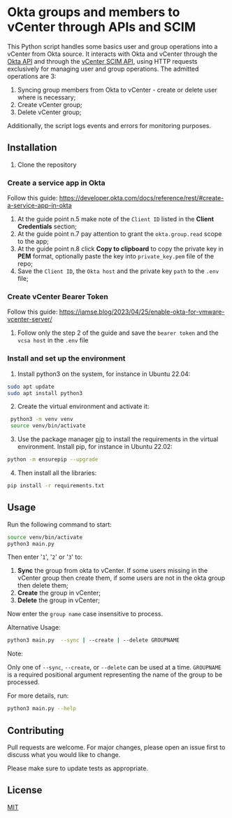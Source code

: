 # Okta groups and members to vCenter through APIs and SCIM

This Python script handles some basics user and group operations into a vCenter from Okta source. It interacts with Okta and vCenter through the [Okta API](https://developer.okta.com/docs/reference/core-okta-api/) and through the [vCenter SCIM API](https://developer.broadcom.com/xapis/vmware-identity-broker/latest/scim2/), using HTTP requests exclusively for managing user and group operations. The admitted operations are 3:
1. Syncing group members from Okta to vCenter - create or delete user where is necessary;
2. Create vCenter group;
3. Delete vCenter group;
   
Additionally, the script logs events and errors for monitoring purposes.


## Installation

1. Clone the repository

### Create a service app in Okta
Follow this guide: https://developer.okta.com/docs/reference/rest/#create-a-service-app-in-okta

1. At the guide point n.5 make note of the `Client ID` listed in the **Client Credentials** section;
2. At the guide point n.7 pay attention to grant the `okta.group.read` scope to the app;
3. At the guide point n.8 click **Copy to clipboard** to copy the private key in **PEM** format, optionally paste the key into `private_key.pem` file of the repo;
4. Save the `Client ID`, the `Okta host` and the private key `path` to the `.env` file;

### Create vCenter Bearer Token
Follow this guide: https://iamse.blog/2023/04/25/enable-okta-for-vmware-vcenter-server/

1. Follow only the step 2 of the guide and save the `bearer token` and the `vcsa host` in the `.env` file

### Install and set up the environment
1. Install python3 on the system, for instance in Ubuntu 22.04:
```bash
sudo apt update
sudo apt install python3
```

2. Create the virtual environment and activate it:
```bash
 python3 -m venv venv
 source venv/bin/activate
```

3. Use the package manager [pip](https://pip.pypa.io/en/stable/) to install the requirements in the virtual environment. Install pip, for instance in Ubuntu 22.02:
```bash
python -m ensurepip --upgrade
```

4. Then install all the libraries:
```bash
pip install -r requirements.txt
```

## Usage

Run the following command to start:
```bash
source venv/bin/activate
python3 main.py
```

Then enter '`1`', '`2`' or '`3`' to:
1. **Sync** the group from okta to vCenter. If some users missing in the vCenter group then create them, if some users are not in the okta group then delete them;
2. **Create** the group in vCenter;
3. **Delete** the group in vCenter;
   
Now enter the `group name` case insensitive to process.

Alternative Usage:
```bash
python3 main.py  --sync | --create | --delete GROUPNAME
```
Note:

Only one of `--sync`, `--create`, or `--delete` can be used at a time.
`GROUPNAME` is a required positional argument representing the name of the group to be processed.

For more details, run: 
```bash
python3 main.py --help
```

## Contributing

Pull requests are welcome. For major changes, please open an issue first
to discuss what you would like to change.

Please make sure to update tests as appropriate.

## License

[MIT](https://choosealicense.com/licenses/mit/)
